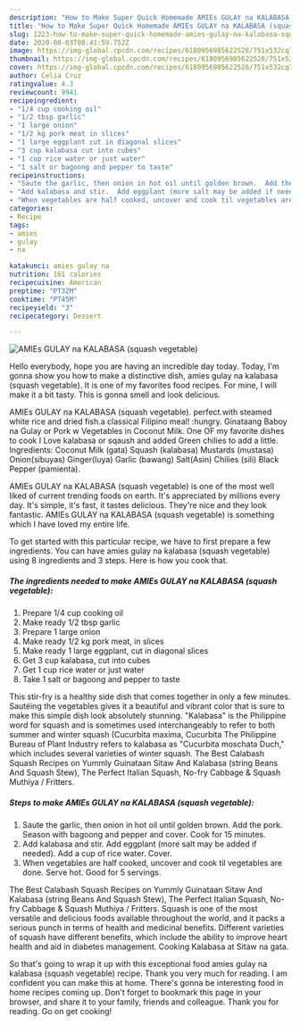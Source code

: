 ```yaml
---
description: "How to Make Super Quick Homemade AMIEs GULAY na KALABASA (squash vegetable)"
title: "How to Make Super Quick Homemade AMIEs GULAY na KALABASA (squash vegetable)"
slug: 1223-how-to-make-super-quick-homemade-amies-gulay-na-kalabasa-squash-vegetable
date: 2020-08-03T08:41:59.752Z
image: https://img-global.cpcdn.com/recipes/6180956985622528/751x532cq70/amies-gulay-na-kalabasa-squash-vegetable-recipe-main-photo.jpg
thumbnail: https://img-global.cpcdn.com/recipes/6180956985622528/751x532cq70/amies-gulay-na-kalabasa-squash-vegetable-recipe-main-photo.jpg
cover: https://img-global.cpcdn.com/recipes/6180956985622528/751x532cq70/amies-gulay-na-kalabasa-squash-vegetable-recipe-main-photo.jpg
author: Celia Cruz
ratingvalue: 4.3
reviewcount: 9941
recipeingredient:
- "1/4 cup cooking oil"
- "1/2 tbsp garlic"
- "1 large onion"
- "1/2 kg pork meat in slices"
- "1 large eggplant cut in diagonal slices"
- "3 cup kalabasa cut into cubes"
- "1 cup rice water or just water"
- "1 salt or bagoong and pepper to taste"
recipeinstructions:
- "Saute the garlic, then onion in hot oil until golden brown.  Add the pork.  Season with bagoong and pepper and cover. Cook for 15 minutes."
- "Add kalabasa and stir.  Add eggplant (more salt may be added if needed).  Add a cup of rice water.  Cover."
- "When vegetables are half cooked, uncover and cook til vegetables are done.  Serve hot.  Good for 5 servings."
categories:
- Recipe
tags:
- amies
- gulay
- na

katakunci: amies gulay na 
nutrition: 161 calories
recipecuisine: American
preptime: "PT32M"
cooktime: "PT45M"
recipeyield: "3"
recipecategory: Dessert

---
```



![AMIEs GULAY na KALABASA (squash vegetable)](https://img-global.cpcdn.com/recipes/6180956985622528/751x532cq70/amies-gulay-na-kalabasa-squash-vegetable-recipe-main-photo.jpg)

Hello everybody, hope you are having an incredible day today. Today, I'm gonna show you how to make a distinctive dish, amies gulay na kalabasa (squash vegetable). It is one of my favorites food recipes. For mine, I will make it a bit tasty. This is gonna smell and look delicious.

AMIEs GULAY na KALABASA (squash vegetable). perfect.with steamed white rice and dried fish.a classical Filipino meal! :hungry. Ginataang Baboy na Gulay or Pork w Vegetables in Coconut Milk. One OF my favorite dishes to cook I Love kalabasa or sqaush and added Green chilies to add a little. Ingredients: Coconut Milk (gata) Squash (kalabasa) Mustards (mustasa) Onion(sibuyas) Ginger(luya) Garlic (bawang) Salt(Asin) Chilies (sili) Black Pepper (pamienta).

AMIEs GULAY na KALABASA (squash vegetable) is one of the most well liked of current trending foods on earth. It's appreciated by millions every day. It's simple, it's fast, it tastes delicious. They're nice and they look fantastic. AMIEs GULAY na KALABASA (squash vegetable) is something which I have loved my entire life.


To get started with this particular recipe, we have to first prepare a few ingredients. You can have amies gulay na kalabasa (squash vegetable) using 8 ingredients and 3 steps. Here is how you cook that.

<!--inarticleads1-->

##### The ingredients needed to make AMIEs GULAY na KALABASA (squash vegetable):

1. Prepare 1/4 cup cooking oil
1. Make ready 1/2 tbsp garlic
1. Prepare 1 large onion
1. Make ready 1/2 kg pork meat, in slices
1. Make ready 1 large eggplant, cut in diagonal slices
1. Get 3 cup kalabasa, cut into cubes
1. Get 1 cup rice water or just water
1. Take 1 salt or bagoong and pepper to taste


This stir-fry is a healthy side dish that comes together in only a few minutes. Sautéing the vegetables gives it a beautiful and vibrant color that is sure to make this simple dish look absolutely stunning. &#34;Kalabasa&#34; is the Philippine word for squash and is sometimes used interchangeably to refer to both summer and winter squash (Cucurbita maxima, Cucurbita The Philippine Bureau of Plant Industry refers to kalabasa as &#34;Cucurbita moschata Duch,&#34; which includes several varieties of winter squash. The Best Calabash Squash Recipes on Yummly Guinataan Sitaw And Kalabasa (string Beans And Squash Stew), The Perfect Italian Squash, No-fry Cabbage &amp; Squash Muthiya / Fritters. 

<!--inarticleads2-->

##### Steps to make AMIEs GULAY na KALABASA (squash vegetable):

1. Saute the garlic, then onion in hot oil until golden brown.  Add the pork.  Season with bagoong and pepper and cover. Cook for 15 minutes.
1. Add kalabasa and stir.  Add eggplant (more salt may be added if needed).  Add a cup of rice water.  Cover.
1. When vegetables are half cooked, uncover and cook til vegetables are done.  Serve hot.  Good for 5 servings.


The Best Calabash Squash Recipes on Yummly Guinataan Sitaw And Kalabasa (string Beans And Squash Stew), The Perfect Italian Squash, No-fry Cabbage &amp; Squash Muthiya / Fritters. Squash is one of the most versatile and delicious foods available throughout the world, and it packs a serious punch in terms of health and medicinal benefits. Different varieties of squash have different benefits, which include the ability to improve heart health and aid in diabetes management. Cooking Kalabasa at Sitaw na gata. 

So that's going to wrap it up with this exceptional food amies gulay na kalabasa (squash vegetable) recipe. Thank you very much for reading. I am confident you can make this at home. There's gonna be interesting food in home recipes coming up. Don't forget to bookmark this page in your browser, and share it to your family, friends and colleague. Thank you for reading. Go on get cooking!
